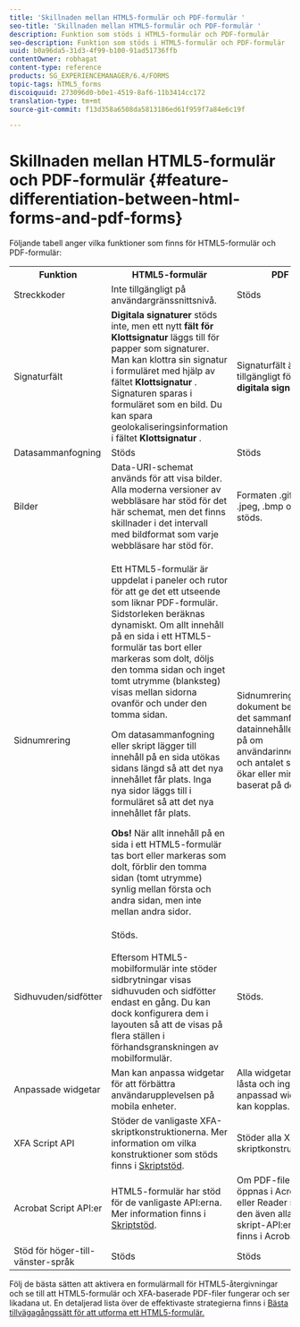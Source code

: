 ```yaml
---
title: 'Skillnaden mellan HTML5-formulär och PDF-formulär '
seo-title: 'Skillnaden mellan HTML5-formulär och PDF-formulär '
description: Funktion som stöds i HTML5-formulär och PDF-formulär
seo-description: Funktion som stöds i HTML5-formulär och PDF-formulär
uuid: b0a96da5-31d3-4f99-b100-91ad51736ffb
contentOwner: robhagat
content-type: reference
products: SG_EXPERIENCEMANAGER/6.4/FORMS
topic-tags: hTML5_forms
discoiquuid: 273096d0-b0e1-4519-8af6-11b3414cc172
translation-type: tm+mt
source-git-commit: f13d358a6508da5813186ed61f959f7a84e6c19f

---
```



# Skillnaden mellan HTML5-formulär och PDF-formulär {#feature-differentiation-between-html-forms-and-pdf-forms}

Följande tabell anger vilka funktioner som finns för HTML5-formulär och PDF-formulär:

<table> 
 <tbody>
  <tr>
   <th>Funktion</th> 
   <th>HTML5-formulär</th> 
   <th>PDF</th> 
  </tr>
  <tr>
   <td>Streckkoder<br /> </td> 
   <td>Inte tillgängligt på användargränssnittsnivå. </td> 
   <td>Stöds</td> 
  </tr>
  <tr>
   <td>Signaturfält<br /> </td> 
   <td><strong>Digitala signaturer</strong> stöds inte, men ett nytt <strong>fält för Klottsignatur</strong> läggs till för papper som signaturer. Man kan klottra sin signatur i formuläret med hjälp av fältet <strong>Klottsignatur</strong> . Signaturen sparas i formuläret som en bild. Du kan spara geolokaliseringsinformation i fältet <strong>Klottsignatur</strong> .</td> 
   <td>Signaturfält är tillgängligt för <strong>digitala signaturer</strong>.</td> 
  </tr>
  <tr>
   <td>Datasammanfogning</td> 
   <td>Stöds</td> 
   <td>Stöds</td> 
  </tr>
  <tr>
   <td>Bilder</td> 
   <td>Data-URI-schemat används för att visa bilder. Alla moderna versioner av webbläsare har stöd för det här schemat, men det finns skillnader i det intervall med bildformat som varje webbläsare har stöd för.<br /> </td> 
   <td>Formaten .gif, .png, .jpeg, .bmp och .tiff stöds.</td> 
  </tr>
  <tr>
   <td>Sidnumrering<br /> </td> 
   <td><p>Ett HTML5-formulär är uppdelat i paneler och rutor för att ge det ett utseende som liknar PDF-formulär. Sidstorleken beräknas dynamiskt. Om allt innehåll på en sida i ett HTML5-formulär tas bort eller markeras som dolt, döljs den tomma sidan och inget tomt utrymme (blanksteg) visas mellan sidorna ovanför och under den tomma sidan.</p> <p>Om datasammanfogning eller skript lägger till innehåll på en sida utökas sidans längd så att det nya innehållet får plats. Inga nya sidor läggs till i formuläret så att det nya innehållet får plats. </p> <p><strong>Obs!</strong> När allt innehåll på en sida i ett HTML5-formulär tas bort eller markeras som dolt, förblir den tomma sidan (tomt utrymme) synlig mellan första och andra sidan, men inte mellan andra sidor.</p> </td> 
   <td>Sidnumrering i PDF-dokument beror på det sammanfogade datainnehållet eller på om användarinnehållet och antalet sidor ökar eller minskar baserat på det.</td> 
  </tr>
  <tr>
   <td>Sidhuvuden/sidfötter </td> 
   <td>Stöds. <br /> <br /> Eftersom HTML5-mobilformulär inte stöder sidbrytningar visas sidhuvuden och sidfötter endast en gång. Du kan dock konfigurera dem i layouten så att de visas på flera ställen i förhandsgranskningen av mobilformulär.<br /> </td> 
   <td>Stöds.</td> 
  </tr>
  <tr>
   <td>Anpassade widgetar</td> 
   <td>Man kan anpassa widgetar för att förbättra användarupplevelsen på mobila enheter.<br /> </td> 
   <td>Alla widgetar är låsta och ingen anpassad widget kan kopplas.<br /> </td> 
  </tr>
  <tr>
   <td>XFA Script API</td> 
   <td>Stöder de vanligaste XFA-skriptkonstruktionerna. Mer information om vilka konstruktioner som stöds finns i <a href="/help/forms/using/scripting-support.md">Skriptstöd</a>.</td> 
   <td>Stöder alla XFA-skriptkonstruktioner.</td> 
  </tr>
  <tr>
   <td>Acrobat Script API:er </td> 
   <td>HTML5-formulär har stöd för de vanligaste API:erna. Mer information finns i <a href="/help/forms/using/scripting-support.md">Skriptstöd</a>.</td> 
   <td>Om PDF-filen öppnas i Acrobat eller Reader stöder den även alla skript-API:er som finns i Acrobat.</td> 
  </tr>
  <tr>
   <td>Stöd för höger-till-vänster-språk </td> 
   <td>Stöds</td> 
   <td>Stöds</td> 
  </tr>
 </tbody>
</table>

Följ de bästa sätten att aktivera en formulärmall för HTML5-återgivningar och se till att HTML5-formulär och XFA-baserade PDF-filer fungerar och ser likadana ut. En detaljerad lista över de effektivaste strategierna finns i [Bästa tillvägagångssätt för att utforma ett HTML5-formulär.](/help/forms/using/best-practices-for-html5-forms.md)


